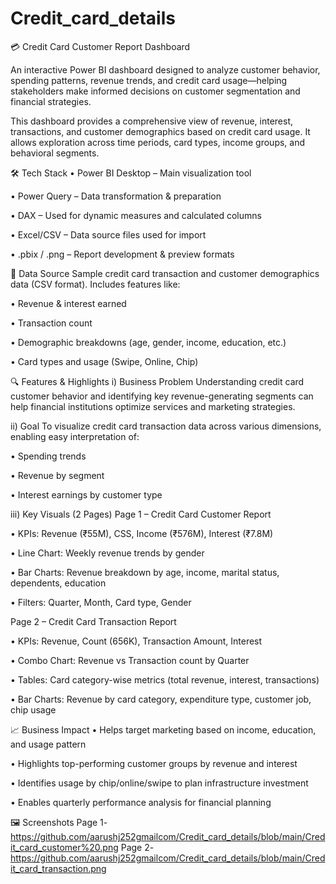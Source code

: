 # Credit_card_details
💳 Credit Card Customer Report Dashboard

An interactive Power BI dashboard designed to analyze customer behavior, spending patterns, revenue trends, and credit card usage—helping stakeholders make informed decisions on customer segmentation and financial strategies.


This dashboard provides a comprehensive view of revenue, interest, transactions, and customer demographics based on credit card usage. It allows exploration across time periods, card types, income groups, and behavioral segments.

🛠️ Tech Stack
•	Power BI Desktop – Main visualization tool

•	Power Query – Data transformation & preparation

•	DAX – Used for dynamic measures and calculated columns

•	Excel/CSV – Data source files used for import

•	.pbix / .png – Report development & preview formats


📂 Data Source
Sample credit card transaction and customer demographics data (CSV format). Includes features like:

•	Revenue & interest earned

•	Transaction count

•	Demographic breakdowns (age, gender, income, education, etc.)

•	Card types and usage (Swipe, Online, Chip)


🔍 Features & Highlights
i) Business Problem
Understanding credit card customer behavior and identifying key revenue-generating segments can help financial institutions optimize services and marketing strategies.

ii) Goal
To visualize credit card transaction data across various dimensions, enabling easy interpretation of:

•	Spending trends

•	Revenue by segment

•	Interest earnings by customer type

iii) Key Visuals (2 Pages)
Page 1 – Credit Card Customer Report

•	KPIs: Revenue (₹55M), CSS, Income (₹576M), Interest (₹7.8M)

•	Line Chart: Weekly revenue trends by gender

•	Bar Charts: Revenue breakdown by age, income, marital status, dependents, education

•	Filters: Quarter, Month, Card type, Gender


Page 2 – Credit Card Transaction Report

•	KPIs: Revenue, Count (656K), Transaction Amount, Interest

•	Combo Chart: Revenue vs Transaction count by Quarter

•	Tables: Card category-wise metrics (total revenue, interest, transactions)

•	Bar Charts: Revenue by card category, expenditure type, customer job, chip usage


📈 Business Impact
•	Helps target marketing based on income, education, and usage pattern

•	Highlights top-performing customer groups by revenue and interest

•	Identifies usage by chip/online/swipe to plan infrastructure investment

•	Enables quarterly performance analysis for financial planning


🖼️ Screenshots
Page 1- https://github.com/aarushj252gmailcom/Credit_card_details/blob/main/Credit_card_customer%20.png
Page 2- https://github.com/aarushj252gmailcom/Credit_card_details/blob/main/Credit_card_transaction.png
